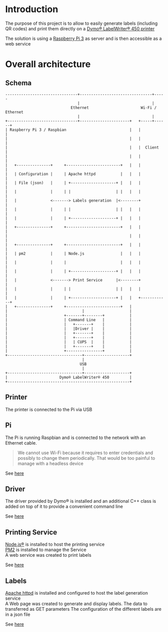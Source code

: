 # Introduction
The purpose of this project is to allow to easily generate labels (including QR codes) and print them directly on a [Dymo® LabelWriter® 450 printer](http://www.dymo.com/en-US/labelwriter-450-label-printer)

The solution is using a [Raspberry Pi 3](https://www.raspberrypi.org/products/raspberry-pi-3-model-b/) as server and is then accessible as a web service


# Overall architecture
## Schema
    --------------------------------+--------------------------------+-----
                                    |                                |
                                 Ethernet                       Wi-Fi / Ethernet
                                    |                                |
    +-------------------------------+----------------------+   +-----+------+
    | Raspberry Pi 3 / Raspbian                            |   |            |
    |                                                      |   |            |
    |                                                      |   |  Client    |
    |                                                      |   |            |
    |   +---------------+     +------------------------+   |   |            |
    |   | Configuration |     | Apache httpd           |   |   |            |
    |   | File (json)   |     | +--------------------+ |   |   |            |
    |   |               |     | |                    | |   |   |            |
    |   |               <-------> Labels generation  |<--------+            |
    |   |               |     | |                    | |   |   |            |
    |   |               |     | +--------------------+ |   |   |            |
    |   +---------------+     +------------------------+   |   |            |
    |                                                      |   |            |
    |   +---------------+     +------------------------+   |   |            |
    |   | pm2           |     | Node.js                |   |   |            |
    |   |               |     |                        |   |   |            |
    |   |               |     | +--------------------+ |   |   |            |
    |   |               <-------> Print Service      |<--------+            |
    |   |               |     | |                    | |   |   |            |
    |   |               |     | +--------------------+ |   |   +------------+
    |   +---------------+     +------------------------+   |
    |                                 |                    |
    |                         +-------+--------+           |
    |                         | Command Line   |           |
    |                         |   +-------+    |           |
    |                         |   |Driver |    |           |
    |                         |   +-------+    |           |
    |                         |   +-------+    |           |
    |                         |   | CUPS  |    |           |
    |                         |   +-------+    |           |
    |                         +----------------+           |
    +---------------------------------+--------------------+
                                      |
                                     USB
                                      |
    +---------------------------------+--------------------+
    |                       Dymo® LabelWriter® 450         |
    +------------------------------------------------------+

## Printer
The printer is connected to the Pi via USB

## Pi
The Pi is running Raspbian and is connected to the network with an Ethernet cable.  
> We cannot use Wi-Fi because it requires to enter credentials and possibly to change them periodically. That would be too painful to manage with a headless device  

See [here](./pi)

## Driver
The driver provided by Dymo® is installed and an additional C++ class is added on top of it to provide a convenient command line

See [here](./driver)

## Printing Service
[Node.js®](https://nodejs.org/en/) is installed to host the printing service  
[PM2](http://pm2.keymetrics.io) is installed to manage the Service  
A web service was created to print labels  

See [here](./server)

## Labels
[Apache httpd](https://httpd.apache.org) is installed and configured to host the label generation service  
A Web page was created to generate and display labels. The data to transferred as GET parameters
The configuration of the different labels are in a json file

See [here](./labels)
